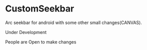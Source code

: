 # CustomSeekbar


Arc seekbar for android with some other small changes(CANVAS).

Under Development


People are Open to make changes
